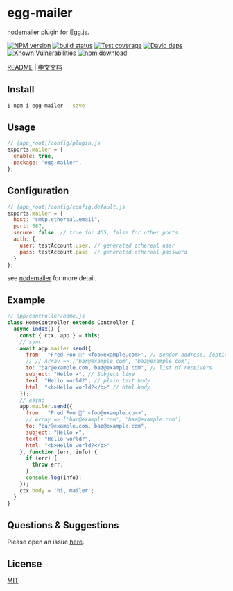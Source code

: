 # egg-mailer

[nodemailer](https://github.com/nodemailer/nodemailer) plugin for Egg.js.

[![NPM version][npm-image]][npm-url]
[![build status][travis-image]][travis-url]
[![Test coverage][codecov-image]][codecov-url]
[![David deps][david-image]][david-url]
[![Known Vulnerabilities][snyk-image]][snyk-url]
[![npm download][download-image]][download-url]

[npm-image]: https://img.shields.io/npm/v/egg-mailer.svg?style=flat-square
[npm-url]: https://npmjs.org/package/egg-mailer
[travis-image]: https://img.shields.io/travis/eggjs/egg-mailer.svg?style=flat-square
[travis-url]: https://travis-ci.org/eggjs/egg-mailer
[codecov-image]: https://img.shields.io/codecov/c/github/eggjs/egg-mailer.svg?style=flat-square
[codecov-url]: https://codecov.io/github/eggjs/egg-mailer?branch=master
[david-image]: https://img.shields.io/david/eggjs/egg-mailer.svg?style=flat-square
[david-url]: https://david-dm.org/eggjs/egg-mailer
[snyk-image]: https://snyk.io/test/npm/egg-mailer/badge.svg?style=flat-square
[snyk-url]: https://snyk.io/test/npm/egg-mailer
[download-image]: https://img.shields.io/npm/dm/egg-mailer.svg?style=flat-square
[download-url]: https://npmjs.org/package/egg-mailer


[README](README.md) | [中文文档](README.zh_CN.md)


## Install

```bash
$ npm i egg-mailer --save
```

## Usage

```js
// {app_root}/config/plugin.js
exports.mailer = {
  enable: true,
  package: 'egg-mailer',
};
```

## Configuration

```js
// {app_root}/config/config.default.js
exports.mailer = {
  host: "smtp.ethereal.email",
  port: 587,
  secure: false, // true for 465, false for other ports
  auth: {
    user: testAccount.user, // generated ethereal user
    pass: testAccount.pass  // generated ethereal password
  }
};
```

see [nodemailer](https://nodemailer.com/about/) for more detail.

## Example
```js
// app/controller/home.js
class HomeController extends Controller {
  async index() {
    const { ctx, app } = this;
    // sync
    await app.mailer.send({
      from: '"Fred Foo 👻" <foo@example.com>', // sender address, [options] default to user
      // // Array => ['bar@example.com', 'baz@example.com']
      to: "bar@example.com, baz@example.com", // list of receivers
      subject: "Hello ✔", // Subject line
      text: "Hello world?", // plain text body
      html: "<b>Hello world?</b>" // html body
    });
    // async
    app.mailer.send({
      from: '"Fred Foo 👻" <foo@example.com>',
      // Array => ['bar@example.com', 'baz@example.com']
      to: "bar@example.com, baz@example.com",
      subject: "Hello ✔",
      text: "Hello world?",
      html: "<b>Hello world?</b>"
    }, function (err, info) {
      if (err) {
        throw err;
      }
      console.log(info);
    });
    ctx.body = 'hi, mailer';
  }
}
```


## Questions & Suggestions

Please open an issue [here](https://github.com/eggjs/egg/issues).

## License

[MIT](LICENSE)
